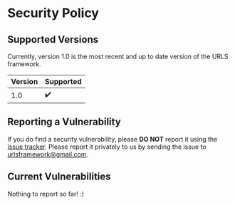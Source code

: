 # Security Policy

## Supported Versions

Currently, version 1.0 is the most recent and up to date version of the URLS framework.

| Version | Supported          |
| ------- | ------------------ |
|   1.0   | :heavy_check_mark: |

## Reporting a Vulnerability

If you do find a security vulnerability, please **DO NOT** report it using the [issue tracker](https://github.com/urls-framework/URLS/issues). Please report it privately to us by sending the issue to [urlsframework@gmail.com](mailto:urlsframework@gmail.com).

## Current Vulnerabilities
Nothing to report so far! :)
